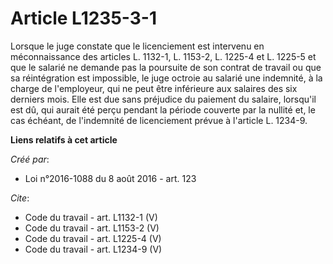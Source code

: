 # Article L1235-3-1

Lorsque le juge constate que le licenciement est intervenu en méconnaissance des articles L. 1132-1, L. 1153-2, L. 1225-4 et
L. 1225-5 et que le salarié ne demande pas la poursuite de son contrat de travail ou que sa réintégration est impossible, le
juge octroie au salarié une indemnité, à la charge de l'employeur, qui ne peut être inférieure aux salaires des six derniers
mois. Elle est due sans préjudice du paiement du salaire, lorsqu'il est dû, qui aurait été perçu pendant la période couverte
par la nullité et, le cas échéant, de l'indemnité de licenciement prévue à l'article L. 1234-9.

**Liens relatifs à cet article**

_Créé par_:

  - Loi n°2016-1088 du 8 août 2016 - art. 123

_Cite_:

  - Code du travail - art. L1132-1 (V)
  - Code du travail - art. L1153-2 (V)
  - Code du travail - art. L1225-4 (V)
  - Code du travail - art. L1234-9 (V)
